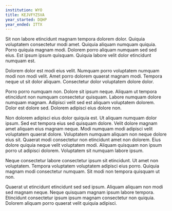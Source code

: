 ```yaml
---
institution: WYO
title: KEJVFYZSVA
year_started: DQHP
year_ended: ITTX
---
```


Sit non labore etincidunt magnam tempora dolorem dolor. Quiquia voluptatem consectetur modi amet. Quiquia aliquam numquam quiquia. Porro quiquia magnam modi. Dolorem porro aliquam numquam sed sed eius. Est ipsum ipsum quisquam. Quiquia labore velit dolor etincidunt numquam est.

Dolorem dolor est modi eius velit. Numquam porro voluptatem numquam modi non modi velit. Amet porro dolorem quaerat magnam modi. Tempora neque ut sit dolor aliquam. Consectetur dolor voluptatem dolore dolor.

Porro porro numquam non. Dolore sit ipsum neque. Aliquam ut tempora etincidunt non numquam consectetur quisquam. Labore numquam dolore numquam magnam. Adipisci velit sed est aliquam voluptatem dolorem. Dolor est dolore sed. Dolorem adipisci eius dolore non.

Non dolorem adipisci eius dolor quiquia est. Ut aliquam numquam dolor ipsum. Sed est tempora eius sed quisquam dolore. Velit dolore magnam amet aliquam eius magnam neque. Modi numquam modi adipisci velit voluptatem quaerat dolore. Voluptatem numquam aliquam non neque dolore eius sit. Quaerat modi consectetur non etincidunt amet non dolorem. Eius dolore quiquia neque velit voluptatem modi. Aliquam quisquam non ipsum porro ut adipisci dolorem. Voluptatem sit numquam labore ipsum.

Neque consectetur labore consectetur ipsum sit etincidunt. Ut amet non voluptatem. Tempora voluptatem voluptatem adipisci eius porro. Quiquia magnam modi consectetur numquam. Sit modi non tempora quisquam ut non.

Quaerat ut etincidunt etincidunt sed sed ipsum. Aliquam aliquam non modi sed magnam neque. Neque quisquam magnam ipsum labore tempora. Etincidunt consectetur ipsum ipsum magnam consectetur non quiquia. Dolorem aliquam porro quaerat velit quiquia adipisci.
    